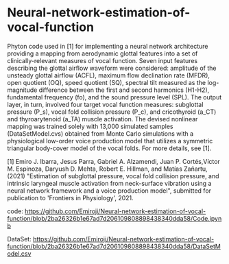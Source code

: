 # Neural-network-estimation-of-vocal-function

Phyton code used in [1] for implementing a neural network architecture providing a mapping from aerodynamic glottal features into a set of clinically-relevant measures of vocal function. Seven input features describing the glottal airflow waveform were considered: amplitude of the unsteady glottal airflow (ACFL), maximum flow declination rate (MFDR), open quotient (OQ), speed quotient (SQ), spectral tilt measured as the log-magnitude difference between the first and second harmonics (H1-H2), fundamental frequency (fo), and the sound pressure level (SPL). The output layer, in turn, involved four target vocal function measures: subglottal pressure (P_s), vocal fold collision pressure (P_c), and cricothyroid (a_CT) and thyroarytenoid (a_TA) muscle activation. The devised nonlinear mapping was trained solely with 13,000 simulated samples (DataSetModel.cvs) obtained from Monte Carlo simulations with a physiological low-order voice production model that utilizes a symmetric triangular body-cover model of the vocal folds. For more details, see [1].

[1] Emiro J. Ibarra, Jesus Parra, Gabriel A. Alzamendi, Juan P. Cortés,Víctor M. Espinoza, Daryush D. Mehta, Robert E. Hillman, and Matías Zañartu, (2021) "Estimation of subglottal pressure, vocal fold collision pressure, and intrinsic laryngeal muscle activation from neck-surface vibration using a neural network framework and a voice production model", submitted for publication to 'Frontiers in Physiology', 2021.

code: https://github.com/Emiroji/Neural-network-estimation-of-vocal-function/blob/2ba26326b1e67ad7d206109808898438340dda58/Code.ipynb

DataSet: https://github.com/Emiroji/Neural-network-estimation-of-vocal-function/blob/2ba26326b1e67ad7d206109808898438340dda58/DataSetModel.csv
